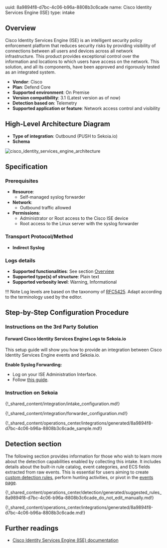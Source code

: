 uuid: 8a9894f8-d7bc-4c06-b96a-8808b3c6cade
name: Cisco Identity Services Engine (ISE)
type: intake

## Overview

Cisco Identity Services Engine (ISE) is an intelligent security policy enforcement platform that reduces security risks by providing visibility of connections between all users and devices across all network infrastructure. This product provides exceptional control over the information and locations to which users have access on the network. This solution, and all its components, have been approved and rigorously tested as an integrated system.

- **Vendor**: Cisco
- **Plan**: Defend Core
- **Supported environment**: On Premise
- **Version compatibility**: 3.1 (Latest version as of now)
- **Detection based on**: Telemetry
- **Supported application or feature**: Network access control and visibility

## High-Level Architecture Diagram

- **Type of integration**: Outbound (PUSH to Sekoia.io)
- **Schema**

![cisco_identity_services_engine_architecture](/assets/integration/cisco_ise_architecture.png)

## Specification

### Prerequisites

- **Resource**:
    - Self-managed syslog forwarder
- **Network**:
    - Outbound traffic allowed
- **Permissions**:
    - Administrator or Root access to the Cisco ISE device
    - Root access to the Linux server with the syslog forwarder

### Transport Protocol/Method

- **Indirect Syslog**

### Logs details

- **Supported functionalities**: See section [Overview](#overview)
- **Supported type(s) of structure**: Plain text
- **Supported verbosity level**: Warning, Informational

!!! Note
    Log levels are based on the taxonomy of [RFC5425](https://datatracker.ietf.org/doc/html/rfc5424). Adapt according to the terminology used by the editor.

## Step-by-Step Configuration Procedure

### Instructions on the 3rd Party Solution

#### Forward Cisco Identity Services Engine Logs to Sekoia.io

This setup guide will show you how to provide an integration between Cisco Identity Services Engine events and Sekoia.io.

**Enable Syslog Forwarding:**
- Log on your ISE Administration Interface.
- Follow [this guide](https://www.cisco.com/en/US/docs/security/ise/1.0/user_guide/ise10_logging.html#wp1053250).

### Instruction on Sekoia

{!_shared_content/integration/intake_configuration.md!}

{!_shared_content/integration/forwarder_configuration.md!}

{!_shared_content/operations_center/integrations/generated/8a9894f8-d7bc-4c06-b96a-8808b3c6cade_sample.md!}

## Detection section

The following section provides information for those who wish to learn more about the detection capabilities enabled by collecting this intake. It includes details about the built-in rule catalog, event categories, and ECS fields extracted from raw events. This is essential for users aiming to create [custom detection rules](/docs/xdr/features/detect/sigma.md), perform hunting activities, or pivot in the [events page](/docs/xdr/features/investigate/events.md).

{!_shared_content/operations_center/detection/generated/suggested_rules_8a9894f8-d7bc-4c06-b96a-8808b3c6cade_do_not_edit_manually.md!}

{!_shared_content/operations_center/integrations/generated/8a9894f8-d7bc-4c06-b96a-8808b3c6cade.md!}

## Further readings

- [Cisco Identity Services Engine (ISE) documentation](https://www.cisco.com/c/en/us/support/security/identity-services-engine/series.html#~tab-documents)